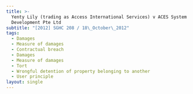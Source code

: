 ```yaml
---
title: >-
  Yenty Lily (trading as Access International Services) v ACES System
  Development Pte Ltd
subtitle: "[2012] SGHC 208 / 18\_October\_2012"
tags:
  - Damages
  - Measure of damages
  - Contractual breach
  - Damages
  - Measure of damages
  - Tort
  - Wrongful detention of property belonging to another
  - User principle
layout: single
---
```


